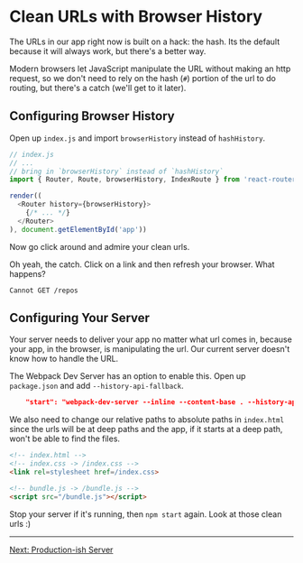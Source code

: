 # Clean URLs with Browser History

The URLs in our app right now is built on a hack: the hash. Its the
default because it will always work, but there's a better way.

Modern browsers let JavaScript manipulate the URL without making an http
request, so we don't need to rely on the hash (`#`) portion of the url
to do routing, but there's a catch (we'll get to it later).

## Configuring Browser History

Open up `index.js` and import `browserHistory` instead of `hashHistory`.

```js
// index.js
// ...
// bring in `browserHistory` instead of `hashHistory`
import { Router, Route, browserHistory, IndexRoute } from 'react-router'

render((
  <Router history={browserHistory}>
    {/* ... */}
  </Router>
), document.getElementById('app'))
```

Now go click around and admire your clean urls.

Oh yeah, the catch. Click on a link and then refresh your browser. What
happens?

```
Cannot GET /repos
```

## Configuring Your Server

Your server needs to deliver your app no matter what url comes in,
because your app, in the browser, is manipulating the url. Our current
server doesn't know how to handle the URL.

The Webpack Dev Server has an option to enable this. Open up
`package.json` and add `--history-api-fallback`.

```json
    "start": "webpack-dev-server --inline --content-base . --history-api-fallback"
```

We also need to change our relative paths to absolute paths in
`index.html` since the urls will be at deep paths and the app, if it
starts at a deep path, won't be able to find the files.

```html
<!-- index.html -->
<!-- index.css -> /index.css -->
<link rel=stylesheet href=/index.css>

<!-- bundle.js -> /bundle.js -->
<script src="/bundle.js"></script>
```

Stop your server if it's running, then `npm start` again. Look at those
clean urls :)

---

[Next: Production-ish Server](11-productionish-server.md)
